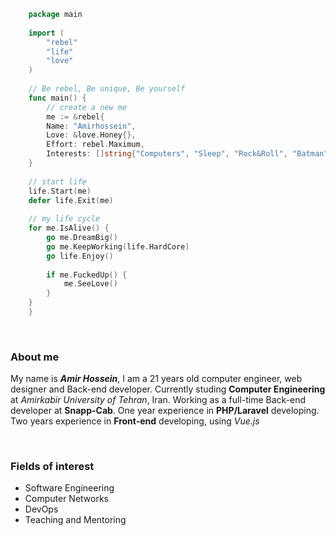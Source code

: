 ```go
    package main
    
    import (
    	"rebel"
    	"life"
    	"love"
    )
    
    // Be rebel, Be unique, Be yourself
    func main() {
    	// create a new me
    	me := &rebel{
		Name: "Amirhossein",
		Love: &love.Honey{},
		Effort: rebel.Maximum,
		Interests: []string{"Computers", "Sleep", "Rock&Roll", "Batman"},
	}
	
	// start life
	life.Start(me)
	defer life.Exit(me)
	
	// my life cycle
	for me.IsAlive() {
		go me.DreamBig()
		go me.KeepWorking(life.HardCore)
		go life.Enjoy()
		
		if me.FuckedUp() {
			me.SeeLove()
		}
	}
    }
```

<br />

### About me

My name is ***Amir Hossein***, I am a 21 years old computer engineer, web designer and Back-end developer.
Currently studing **Computer Engineering** at _Amirkabir University of Tehran_, Iran.
Working as a full-time Back-end developer at **Snapp-Cab**.
One year experience in **PHP/Laravel** developing.
Two years experience in **Front-end** developing, using _Vue.js_<br />

<br />

### Fields of interest

 - Software Engineering  
 - Computer Networks
 - DevOps
 - Teaching and Mentoring
